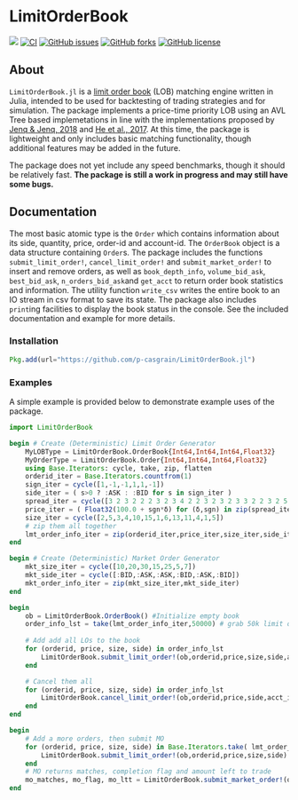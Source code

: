 # LimitOrderBook

[![](https://img.shields.io/badge/docs-dev-blue.svg)](https://p-casgrain.github.io/LimitOrderBook.jl/dev/)
[![CI](https://github.com/p-casgrain/LimitOrderBook.jl/actions/workflows/CI.yml/badge.svg?branch=main)](https://github.com/p-casgrain/LimitOrderBook.jl/actions/workflows/CI.yml)
[![GitHub issues](https://img.shields.io/github/issues/p-casgrain/LimitOrderBook.jl)](https://github.com/p-casgrain/LimitOrderBook.jl/issues)
[![GitHub forks](https://img.shields.io/github/forks/p-casgrain/LimitOrderBook.jl)](https://github.com/p-casgrain/LimitOrderBook.jl/network)
[![GitHub license](https://img.shields.io/github/license/p-casgrain/LimitOrderBook.jl)](https://github.com/p-casgrain/LimitOrderBook.jl/blob/main/LICENSE)
<!-- [![Coverage](https://codecov.io/gh/p-casgrain/LimitOrderBook.jl/branch/master/graph/badge.svg)](https://codecov.io/gh/p-casgrain@github.com/LimitOrderBook.jl) -->

## About
`LimitOrderBook.jl` is a [limit order book](https://en.wikipedia.org/wiki/Order_book) (LOB) matching engine written in Julia, intended to be used for backtesting of trading strategies and for simulation. The package implements a price-time priority LOB using an AVL Tree based implemetations in line with the implementations proposed by [Jenq \& Jenq, 2018](https://csce.ucmss.com/cr/books/2018/LFS/CSREA2018/FCS3665.pdf) and [He et al., 2017](https://www.doc.ic.ac.uk/~wl/papers/17/fpl17ch.pdf). At this time, the package is lightweight and only includes basic matching functionality, though additional features may be added in the future.

The package does not yet include any speed benchmarks, though it should be relatively fast. __The package is still a work in progress and may still have some bugs.__

## Documentation

The most basic atomic type is the `Order` which contains information about its side, quantity, price, order-id and account-id. The `OrderBook` object is a data structure containing `Order`s. The package includes the functions `submit_limit_order!`, `cancel_limit_order!` and `submit_market_order!` to insert and remove orders, as well as `book_depth_info`, `volume_bid_ask`, `best_bid_ask`, `n_orders_bid_ask`and `get_acct` to return order book statistics and information. The utility function `write_csv` writes the entire book to an IO stream in csv format to save its state. The package also includes `print`ing facilities to display the book status in the console. See the included documentation and example for more details.

### Installation

``````julia
Pkg.add(url="https://github.com/p-casgrain/LimitOrderBook.jl")
``````

### Examples

A simple example is provided below to demonstrate example uses of the package.

````````````julia
import LimitOrderBook

begin # Create (Deterministic) Limit Order Generator
    MyLOBType = LimitOrderBook.OrderBook{Int64,Int64,Int64,Float32}
    MyOrderType = LimitOrderBook.Order{Int64,Int64,Int64,Float32}
    using Base.Iterators: cycle, take, zip, flatten
    orderid_iter = Base.Iterators.countfrom(1)
    sign_iter = cycle([1,-1,-1,1,1,-1])
    side_iter = ( s>0 ? :ASK : :BID for s in sign_iter )
    spread_iter = cycle([3 2 3 2 2 2 3 2 3 4 2 2 3 2 3 2 3 3 2 2 3 2 5 2 2 2 2 2 4 2 3 6 5 6 3 2 3 5 4]*1e-2)
    price_iter = ( Float32(100.0 + sgn*δ) for (δ,sgn) in zip(spread_iter,sign_iter) )
    size_iter = cycle([2,5,3,4,10,15,1,6,13,11,4,1,5])
    # zip them all together
    lmt_order_info_iter = zip(orderid_iter,price_iter,size_iter,side_iter)
end

begin # Create (Deterministic) Market Order Generator
    mkt_size_iter = cycle([10,20,30,15,25,5,7])
    mkt_side_iter = cycle([:BID,:ASK,:ASK,:BID,:ASK,:BID])
    mkt_order_info_iter = zip(mkt_size_iter,mkt_side_iter)
end

begin
    ob = LimitOrderBook.OrderBook() #Initialize empty book
    order_info_lst = take(lmt_order_info_iter,50000) # grab 50k limit orders
  
    # Add add all LOs to the book
    for (orderid, price, size, side) in order_info_lst
        LimitOrderBook.submit_limit_order!(ob,orderid,price,size,side,acct_id=10101)
    end

    # Cancel them all
    for (orderid, price, size, side) in order_info_lst
        LimitOrderBook.cancel_limit_order!(ob,orderid,price,side,acct_id=10101)
    end
end

begin
    # Add a more orders, then submit MO
    for (orderid, price, size, side) in Base.Iterators.take( lmt_order_info_iter, 500 )
        LimitOrderBook.submit_limit_order!(ob,orderid,price,size,side)
    end
    # MO returns matches, completion flag and amount left to trade
    mo_matches, mo_flag, mo_ltt = LimitOrderBook.submit_market_order!(ob,:BID,100)
end

````````````


